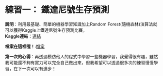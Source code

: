 # 練習一： 鐵達尼號生存預測

**說明**：利用最基礎、簡單的機器學習知識加上Random Forest(隨機森林)演算法就可以獲得Kaggle上鐵達尼號生存預測比賽。  
**Kaggle連結**：[連結](https://www.kaggle.com/c/titanic/)  

**檔案在這裡喔！**:[檔案](https://github.com/yuanahanlei/Others/tree/main/鐵達尼號)  

**第一次的心得**：再透過模仿他人的程式中學習一些機器學習，我覺得很有趣，雖然我可能還不夠有實力可以完全自己做出來，但我希望可以透過很多次的練習慢慢學習，在下一次可以有進步！

